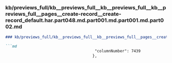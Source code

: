 ### kb/previews_full/kb__previews_full__kb__previews_full__kb__previews_full__pages__create-record__create-record_default.har.part048.md.part001.md.part001.md.part002.md

```md
### kb/previews_full/kb__previews_full__kb__previews_full__pages__create-record__create-record_default.har.part048.md.part001.md.part001.md (part 002)

```md
                                       "columnNumber": 7439
                                      },
                           
```

```

```
